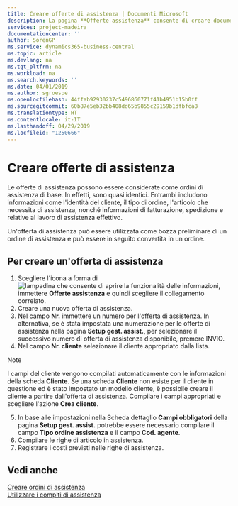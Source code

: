 ```yaml
---
title: Creare offerte di assistenza | Documenti Microsoft
description: La pagina **Offerte assistenza** consente di creare documenti in cui vengono immesse informazioni relative a un servizio di assistenza, ad esempio riparazione e manutenzione, svolto su articoli in assistenza su richiesta del cliente. Un'offerta di assistenza può essere utilizzata come bozza preliminare di un ordine di assistenza e può essere in seguito convertita in un ordine.
services: project-madeira
documentationcenter: ''
author: SorenGP
ms.service: dynamics365-business-central
ms.topic: article
ms.devlang: na
ms.tgt_pltfrm: na
ms.workload: na
ms.search.keywords: ''
ms.date: 04/01/2019
ms.author: sgroespe
ms.openlocfilehash: 44ffab92930237c5496860771f41b4951b15b0ff
ms.sourcegitcommit: 60b87e5eb32bb408dd65b9855c29159b1dfbfca8
ms.translationtype: HT
ms.contentlocale: it-IT
ms.lasthandoff: 04/29/2019
ms.locfileid: "1250666"
---
```

# <a name="create-service-quotes"></a>Creare offerte di assistenza
Le offerte di assistenza possono essere considerate come ordini di assistenza di base. In effetti, sono quasi identici. Entrambi includono informazioni come l'identità del cliente, il tipo di ordine, l'articolo che necessita di assistenza, nonché informazioni di fatturazione, spedizione e relative al lavoro di assistenza effettivo.
 
Un'offerta di assistenza può essere utilizzata come bozza preliminare di un ordine di assistenza e può essere in seguito convertita in un ordine.  
  
## <a name="to-create-a-service-quote"></a>Per creare un'offerta di assistenza  
1. Scegliere l'icona a forma di ![lampadina che consente di aprire la funzionalità delle informazioni](media/ui-search/search_small.png "Informazioni sull'operazione che si desidera eseguire"), immettere **Offerte assistenza** e quindi scegliere il collegamento correlato.  
2. Creare una nuova offerta di assistenza.  
3. Nel campo **Nr.** immettere un numero per l'offerta di assistenza. In alternativa, se è stata impostata una numerazione per le offerte di assistenza nella pagina **Setup gest. assist.**, per selezionare il successivo numero di offerta di assistenza disponibile, premere INVIO.  
4. Nel campo **Nr. cliente**  selezionare il cliente appropriato dalla lista.  

  > [!Note]  
  >  I campi del cliente vengono compilati automaticamente con le informazioni della scheda **Cliente**. Se una scheda **Cliente** non esiste per il cliente in questione ed è stato impostato un modello cliente, è possibile creare il cliente a partire dall'offerta di assistenza. Compilare i campi appropriati e scegliere l'azione **Crea cliente**.  
  
5. In base alle impostazioni nella Scheda dettaglio **Campi obbligatori** della pagina **Setup gest. assist.** potrebbe essere necessario compilare il campo **Tipo ordine assistenza** e il campo **Cod. agente**.  
6. Compilare le righe di articolo in assistenza.  
7. Registrare i costi previsti nelle righe di assistenza.  
  
## <a name="see-also"></a>Vedi anche  
[Creare ordini di assistenza](service-how-to-create-service-orders.md)  
[Utilizzare i compiti di assistenza](service-how-to-work-on-service-tasks.md)  

 